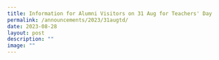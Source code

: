 ```yaml
---
title: Information for Alumni Visitors on 31 Aug for Teachers' Day
permalink: /announcements/2023/31augtd/
date: 2023-08-28
layout: post
description: ""
image: ""
---
```

